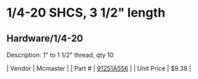 # 1/4-20 SHCS, 3 1/2" length
## Hardware/1/4-20
Description: 	1" to 1 1/2" thread, qty 10 

| Vendor | Mcmaster | 
| Part # | [91251A556](http://www.mcmaster.com/) | 
| Unit Price | $9.38 | 
